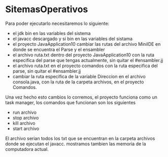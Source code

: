 # SitemasOperativos
Para poder ejecutarlo necesitaremos lo siguiente:

- el jdk bin en las variables del sistema
- el javacc descargado y si bin en las variables del sistama
- el proyecto JavaApplication10 cambiar las rutas del archivo MiniIDE en donde se encuentra el Parse y el ensambler
- el archivo ruta.txt dentro del proyecto JavaApplication10 con la ruta especifica del parse que tengas actualmente, sin quitar el #ensambler.jj
- el archivo ruta.txt en el proyecto comandos con la ruta especifica del parse, sin quitar el #ensambler.jj
- cambiar la ruta especifica de la variable Direccion en el archivo consola.java, con la ruta de la carpeta archivos, en el proyecto Comandos.

Una vez hecho esto cambios lo corremos, el proyecto funciona como un task manager, los comandos que funcionan son los siguientes
- run archivo
- stop archivo
- kill archivo
- start archivo

El archivo serian todos los txt que se encuentran en la carpeta archivos donde se ejecutan el javacc. mostramos tambien las memoria de la computadora actual.
